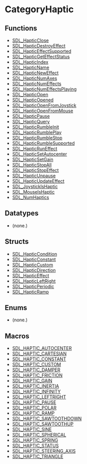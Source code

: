 # CategoryHaptic

## Functions

<!-- DO NOT HAND-EDIT CATEGORY LISTS, THEY ARE AUTOGENERATED AND WILL BE OVERWRITTEN, BASED ON TAGS IN INDIVIDUAL PAGE FOOTERS. EDIT THOSE INSTEAD. -->
<!-- BEGIN CATEGORY LIST: CategoryHaptic, CategoryAPIFunction -->
- [SDL_HapticClose](SDL_HapticClose)
- [SDL_HapticDestroyEffect](SDL_HapticDestroyEffect)
- [SDL_HapticEffectSupported](SDL_HapticEffectSupported)
- [SDL_HapticGetEffectStatus](SDL_HapticGetEffectStatus)
- [SDL_HapticIndex](SDL_HapticIndex)
- [SDL_HapticName](SDL_HapticName)
- [SDL_HapticNewEffect](SDL_HapticNewEffect)
- [SDL_HapticNumAxes](SDL_HapticNumAxes)
- [SDL_HapticNumEffects](SDL_HapticNumEffects)
- [SDL_HapticNumEffectsPlaying](SDL_HapticNumEffectsPlaying)
- [SDL_HapticOpen](SDL_HapticOpen)
- [SDL_HapticOpened](SDL_HapticOpened)
- [SDL_HapticOpenFromJoystick](SDL_HapticOpenFromJoystick)
- [SDL_HapticOpenFromMouse](SDL_HapticOpenFromMouse)
- [SDL_HapticPause](SDL_HapticPause)
- [SDL_HapticQuery](SDL_HapticQuery)
- [SDL_HapticRumbleInit](SDL_HapticRumbleInit)
- [SDL_HapticRumblePlay](SDL_HapticRumblePlay)
- [SDL_HapticRumbleStop](SDL_HapticRumbleStop)
- [SDL_HapticRumbleSupported](SDL_HapticRumbleSupported)
- [SDL_HapticRunEffect](SDL_HapticRunEffect)
- [SDL_HapticSetAutocenter](SDL_HapticSetAutocenter)
- [SDL_HapticSetGain](SDL_HapticSetGain)
- [SDL_HapticStopAll](SDL_HapticStopAll)
- [SDL_HapticStopEffect](SDL_HapticStopEffect)
- [SDL_HapticUnpause](SDL_HapticUnpause)
- [SDL_HapticUpdateEffect](SDL_HapticUpdateEffect)
- [SDL_JoystickIsHaptic](SDL_JoystickIsHaptic)
- [SDL_MouseIsHaptic](SDL_MouseIsHaptic)
- [SDL_NumHaptics](SDL_NumHaptics)
<!-- END CATEGORY LIST -->

## Datatypes

<!-- DO NOT HAND-EDIT CATEGORY LISTS, THEY ARE AUTOGENERATED AND WILL BE OVERWRITTEN, BASED ON TAGS IN INDIVIDUAL PAGE FOOTERS. EDIT THOSE INSTEAD. -->
<!-- BEGIN CATEGORY LIST: CategoryHaptic, CategoryAPIDatatype -->
- (none.)
<!-- END CATEGORY LIST -->

## Structs

<!-- DO NOT HAND-EDIT CATEGORY LISTS, THEY ARE AUTOGENERATED AND WILL BE OVERWRITTEN, BASED ON TAGS IN INDIVIDUAL PAGE FOOTERS. EDIT THOSE INSTEAD. -->
<!-- BEGIN CATEGORY LIST: CategoryHaptic, CategoryAPIStruct -->
- [SDL_HapticCondition](SDL_HapticCondition)
- [SDL_HapticConstant](SDL_HapticConstant)
- [SDL_HapticCustom](SDL_HapticCustom)
- [SDL_HapticDirection](SDL_HapticDirection)
- [SDL_HapticEffect](SDL_HapticEffect)
- [SDL_HapticLeftRight](SDL_HapticLeftRight)
- [SDL_HapticPeriodic](SDL_HapticPeriodic)
- [SDL_HapticRamp](SDL_HapticRamp)
<!-- END CATEGORY LIST -->

## Enums

<!-- DO NOT HAND-EDIT CATEGORY LISTS, THEY ARE AUTOGENERATED AND WILL BE OVERWRITTEN, BASED ON TAGS IN INDIVIDUAL PAGE FOOTERS. EDIT THOSE INSTEAD. -->
<!-- BEGIN CATEGORY LIST: CategoryHaptic, CategoryAPIEnum -->
- (none.)
<!-- END CATEGORY LIST -->

## Macros

<!-- DO NOT HAND-EDIT CATEGORY LISTS, THEY ARE AUTOGENERATED AND WILL BE OVERWRITTEN, BASED ON TAGS IN INDIVIDUAL PAGE FOOTERS. EDIT THOSE INSTEAD. -->
<!-- BEGIN CATEGORY LIST: CategoryHaptic, CategoryAPIMacro -->
- [SDL_HAPTIC_AUTOCENTER](SDL_HAPTIC_AUTOCENTER)
- [SDL_HAPTIC_CARTESIAN](SDL_HAPTIC_CARTESIAN)
- [SDL_HAPTIC_CONSTANT](SDL_HAPTIC_CONSTANT)
- [SDL_HAPTIC_CUSTOM](SDL_HAPTIC_CUSTOM)
- [SDL_HAPTIC_DAMPER](SDL_HAPTIC_DAMPER)
- [SDL_HAPTIC_FRICTION](SDL_HAPTIC_FRICTION)
- [SDL_HAPTIC_GAIN](SDL_HAPTIC_GAIN)
- [SDL_HAPTIC_INERTIA](SDL_HAPTIC_INERTIA)
- [SDL_HAPTIC_INFINITY](SDL_HAPTIC_INFINITY)
- [SDL_HAPTIC_LEFTRIGHT](SDL_HAPTIC_LEFTRIGHT)
- [SDL_HAPTIC_PAUSE](SDL_HAPTIC_PAUSE)
- [SDL_HAPTIC_POLAR](SDL_HAPTIC_POLAR)
- [SDL_HAPTIC_RAMP](SDL_HAPTIC_RAMP)
- [SDL_HAPTIC_SAWTOOTHDOWN](SDL_HAPTIC_SAWTOOTHDOWN)
- [SDL_HAPTIC_SAWTOOTHUP](SDL_HAPTIC_SAWTOOTHUP)
- [SDL_HAPTIC_SINE](SDL_HAPTIC_SINE)
- [SDL_HAPTIC_SPHERICAL](SDL_HAPTIC_SPHERICAL)
- [SDL_HAPTIC_SPRING](SDL_HAPTIC_SPRING)
- [SDL_HAPTIC_STATUS](SDL_HAPTIC_STATUS)
- [SDL_HAPTIC_STEERING_AXIS](SDL_HAPTIC_STEERING_AXIS)
- [SDL_HAPTIC_TRIANGLE](SDL_HAPTIC_TRIANGLE)
<!-- END CATEGORY LIST -->

